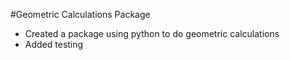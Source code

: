 #Geometric Calculations Package

- Created a package using python to do geometric calculations
- Added testing

